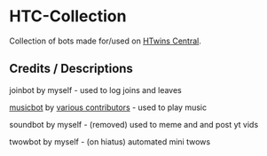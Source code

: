 # HTC-Collection
Collection of bots made for/used on [HTwins Central](https://discord.gg/011z1ORKMpEtNwD7b).

## Credits / Descriptions
joinbot by myself - used to log joins and leaves

[musicbot](https://github.com/Just-Some-Bots/MusicBot) by [various contributors](https://github.com/Just-Some-Bots/MusicBot/graphs/contributors) - used to play music

soundbot by myself - (removed) used to meme and and post yt vids

twowbot by myself - (on hiatus) automated mini twows
